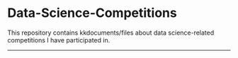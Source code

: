 # Data-Science-Competitions
This repository contains kkdocuments/files about data science-related competitions I have participated in.

---
